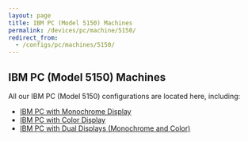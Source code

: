 ```yaml
---
layout: page
title: IBM PC (Model 5150) Machines
permalink: /devices/pc/machine/5150/
redirect_from:
  - /configs/pc/machines/5150/
---
```


IBM PC (Model 5150) Machines
---

All our IBM PC (Model 5150) configurations are located here, including:

* [IBM PC with Monochrome Display](/devices/pc/machine/5150/mda/)
* [IBM PC with Color Display](/devices/pc/machine/5150/cga/)
* [IBM PC with Dual Displays (Monochrome and Color)](/devices/pc/machine/5150/dual/64kb/)
